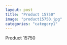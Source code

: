 ```yaml
---
layout: post
title: "Product 15750"
image: "product15750.jpg"
categories: "category1"
---
```

Product 15750
